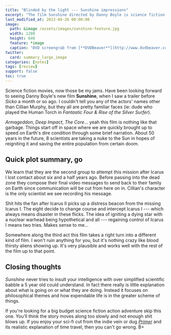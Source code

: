 ```yaml
---
title: "Blinded by the light --- Sunshine impressions"
excerpt: "The film Sunshine directed by Danny Boyle is science fiction without the big bang."
last_modified_at: 2013-04-26 00:00:00
image: 
  path: &image /assets/images/sunshine-feature.jpg
  width: 1280
  height: 640
  feature: *image
  caption: "DVD screengrab from [**DVDBeaver**](http://www.dvdbeaver.com/film2/DVDReviews34/sunshine_blu-ray.htm)"
twitter:
  card: summary_large_image
categories: [notes]
tags: [review]
support: false
toc: true
---
```


Science fiction movies, now those be my jams. Have been looking forward to seeing Danny Boyle's new film **Sunshine**, when I saw a trailer before *Sicko* a month or so ago. I couldn't tell you any of the actors' names other than Cillian Murphy, but they all are pretty familiar faces (ie: dude who played the Human Torch in *Fantastic Four & Rise of the Silver Surfer*).

*Armageddon*, *Deep Impact*, *The Core*... yeah this film is nothing like that garbage. Things start off in space where we are quickly brought up to speed on Earth's dire condition through some brief narration. About 50 years in the future, 8 scientists are taking a nuke to the Sun in hopes of reigniting it and saving the entire population from certain doom.

## Quick plot summary, go

We learn that they are the second group to attempt this mission after Icarus I lost contact about six and a half years ago. Before passing into the dead zone they compose their final video messages to send back to their family on Earth since communication will be cut from here on in. Cillian's character is the only scientist we see recording his message.

Shit hits the fan after Icarus II picks up a distress beacon from the missing Icarus I. The eight decide to change course and intercept Icarus I --- which always means disaster in these flicks. The idea of igniting a dying star with a nuclear warhead being hypothetical and all --- regaining control of Icarus I means two tries. Makes sense to me...

Somewhere along the third act this film takes a right turn into a different kind of film. I won't ruin anything for you, but it's nothing crazy like blood thirsty aliens showing up. It's very plausible and works well with the rest of the film up to that point.

## Closing thoughts

*Sunshine* never tries to insult your intelligence with over simplified scientific babble a 5 year old could understand. In fact there really is little explanation about what is going on or what they are doing. Instead it focuses on philosophical themes and how expendable life is in the greater scheme of things.

If you're looking for a big budget science fiction action adventure skip this one. You'll think the story moves along too slowly and not enough shit blows up. If you enjoy your sci-fi cut from the indie vein or dug [*Primer*](http://imdb.com/title/tt0390384/) and its realistic explanation of time travel, then you can't go wrong. B+
